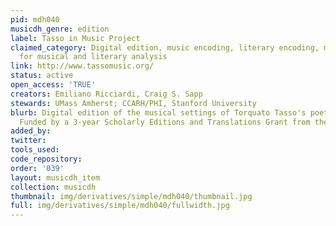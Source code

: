 ```yaml
---
pid: mdh040
musicdh_genre: edition
label: Tasso in Music Project
claimed_category: Digital edition, music encoding, literary encoding, metadata, tools
  for musical and literary analysis
link: http://www.tassomusic.org/
status: active
open_access: 'TRUE'
creators: Emiliano Ricciardi, Craig S. Sapp
stewards: UMass Amherst; CCARH/PHI, Stanford University
blurb: Digital edition of the musical settings of Torquato Tasso's poetry, ca. 1570-1640.
  Funded by a 3-year Scholarly Editions and Translations Grant from the NEH (2016-19).
added_by:
twitter:
tools_used:
code_repository:
order: '039'
layout: musicdh_item
collection: musicdh
thumbnail: img/derivatives/simple/mdh040/thumbnail.jpg
full: img/derivatives/simple/mdh040/fullwidth.jpg
---
```

